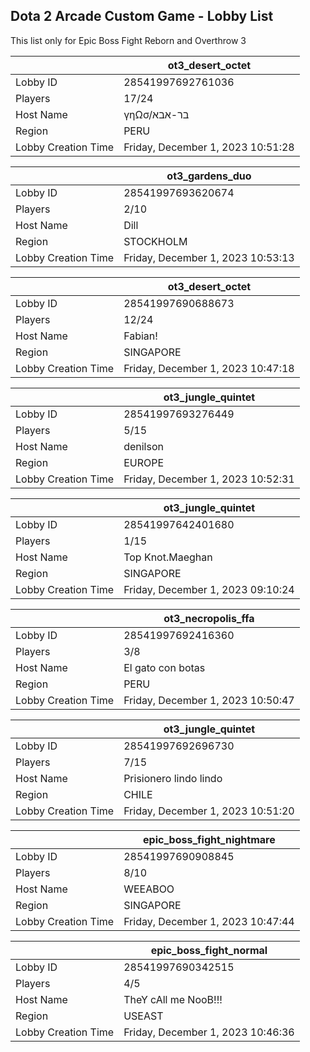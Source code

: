 ## Dota 2 Arcade Custom Game - Lobby List

This list only for Epic Boss Fight Reborn and Overthrow 3

|  | ot3_desert_octet |
| ------ | ------ |
| Lobby ID | 28541997692761036 |
| Players | 17/24 |
| Host Name | γηΩσ/בר-אבא |
| Region | PERU |
| Lobby Creation Time | Friday, December 1, 2023 10:51:28 |


|  | ot3_gardens_duo |
| ------ | ------ |
| Lobby ID | 28541997693620674 |
| Players | 2/10 |
| Host Name | Dill |
| Region | STOCKHOLM |
| Lobby Creation Time | Friday, December 1, 2023 10:53:13 |


|  | ot3_desert_octet |
| ------ | ------ |
| Lobby ID | 28541997690688673 |
| Players | 12/24 |
| Host Name | Fabian! |
| Region | SINGAPORE |
| Lobby Creation Time | Friday, December 1, 2023 10:47:18 |


|  | ot3_jungle_quintet |
| ------ | ------ |
| Lobby ID | 28541997693276449 |
| Players | 5/15 |
| Host Name | denilson |
| Region | EUROPE |
| Lobby Creation Time | Friday, December 1, 2023 10:52:31 |


|  | ot3_jungle_quintet |
| ------ | ------ |
| Lobby ID | 28541997642401680 |
| Players | 1/15 |
| Host Name | Top Knot.Maeghan |
| Region | SINGAPORE |
| Lobby Creation Time | Friday, December 1, 2023 09:10:24 |


|  | ot3_necropolis_ffa |
| ------ | ------ |
| Lobby ID | 28541997692416360 |
| Players | 3/8 |
| Host Name | El gato con botas |
| Region | PERU |
| Lobby Creation Time | Friday, December 1, 2023 10:50:47 |


|  | ot3_jungle_quintet |
| ------ | ------ |
| Lobby ID | 28541997692696730 |
| Players | 7/15 |
| Host Name | Prisionero lindo lindo |
| Region | CHILE |
| Lobby Creation Time | Friday, December 1, 2023 10:51:20 |


|  | epic_boss_fight_nightmare |
| ------ | ------ |
| Lobby ID | 28541997690908845 |
| Players | 8/10 |
| Host Name | WEEABOO |
| Region | SINGAPORE |
| Lobby Creation Time | Friday, December 1, 2023 10:47:44 |


|  | epic_boss_fight_normal |
| ------ | ------ |
| Lobby ID | 28541997690342515 |
| Players | 4/5 |
| Host Name | TheY cAll me NooB!!! |
| Region | USEAST |
| Lobby Creation Time | Friday, December 1, 2023 10:46:36 |



